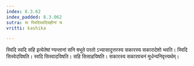 ```yaml
---
index: 8.3.62
index_padded: 8.3.062
sutra: सः स्विदिस्वदिसहीनां च
vritti: kashika

---
```

स्विदि स्वदि सहि इत्येतेषां ण्यन्तानां सनि षभूते परतो ऽभ्यासादुत्तरस्य सकारस्य सकारादेशो भवति। स्विदि सिस्वेदयिषति। स्वदि सिस्वादयिषति। सहि सिसाहयिषति। सकारस्य सकारवचनं मूर्धन्यनिवृत्त्यर्थम्।